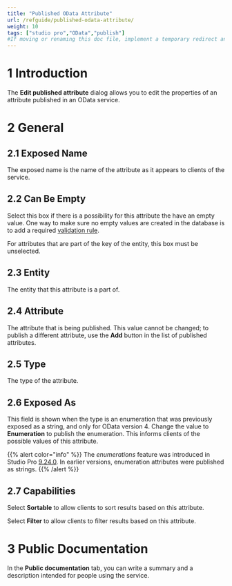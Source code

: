 ```yaml
---
title: "Published OData Attribute"
url: /refguide/published-odata-attribute/
weight: 10
tags: ["studio pro","OData","publish"]
#If moving or renaming this doc file, implement a temporary redirect and let the respective team know they should update the URL in the product. See Mapping to Products for more details.
---
```


# 1 Introduction

The **Edit published attribute** dialog allows you to edit the properties of an attribute published in an OData service.

# 2 General

## 2.1 Exposed Name

The exposed name is the name of the attribute as it appears to clients of the service.

## 2.2 Can Be Empty

Select this box if there is a possibility for this attribute the have an empty value. One way to make sure no empty values are created in the database is to add a required [validation rule](/refguide/validation-rules/).

For attributes that are part of the key of the entity, this box must be unselected.

## 2.3 Entity

The entity that this attribute is a part of.

## 2.4 Attribute

The attribute that is being published. This value cannot be changed; to publish a different attribute, use the **Add** button in the list of published attributes.

## 2.5 Type

The type of the attribute.

## 2.6 Exposed As

This field is shown when the type is an enumeration that was previously exposed as a string, and only for OData version 4. Change the value to **Enumeration** to publish the enumeration. This informs clients of the possible values of this attribute.

{{% alert color="info" %}}
The *enumerations* feature was introduced in Studio Pro [9.24.0](/releasenotes/studio-pro/9.24.0/). In earlier versions, enumeration attributes were published as strings.
{{% /alert %}}

## 2.7 Capabilities

Select **Sortable** to allow clients to sort results based on this attribute.

Select **Filter** to allow clients to filter results based on this attribute.

# 3 Public Documentation

In the **Public documentation** tab, you can write a summary and a description intended for people using the service.
